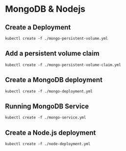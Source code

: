 # MongoDB & Nodejs


## Create a Deployment


```
kubectl create -f ./mongo-persistent-volume.yml
```

## Add a persistent volume claim



```
kubectl create -f ./mongo-persistent-volume-claim.yml
```

## Create a MongoDB deployment

```
kubectl create -f ./mongo-deployment.yml
```

## Running MongoDB Service


```
kubectl create -f ./mongo-service.yml
```

## Create a Node.js deployment

```
kubectl create -f ./node-deployment.yml
```


